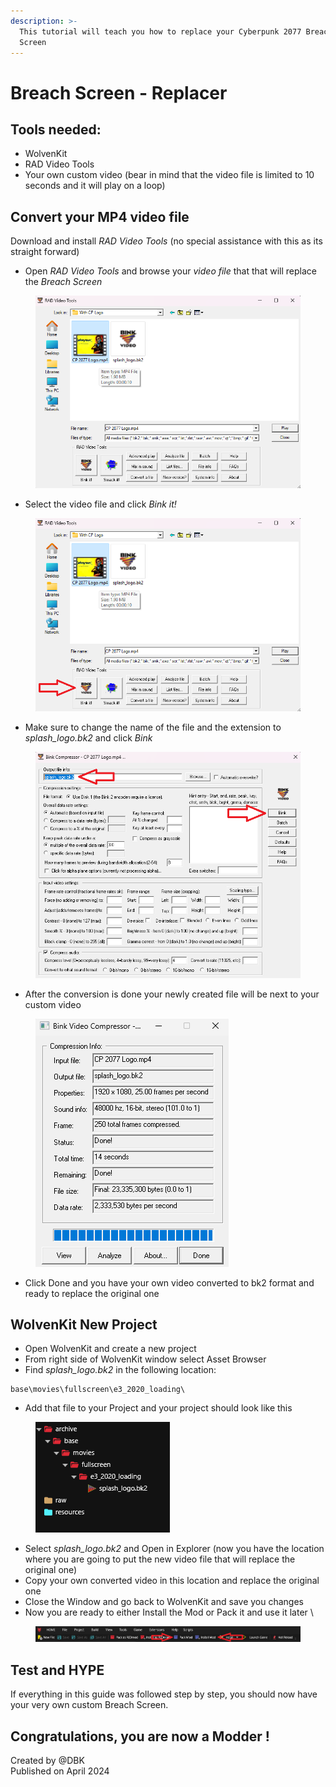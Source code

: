 ```yaml
---
description: >-
  This tutorial will teach you how to replace your Cyberpunk 2077 Breaching
  Screen
---
```


# Breach Screen - Replacer

## Tools needed:

* WolvenKit
* RAD Video Tools
* Your own custom video (bear in  mind that the video file is limited to 10 seconds and it will play on a loop)

## Convert your MP4 video file

Download and install _RAD Video Tools_ (no special assistance with this as its straight forward)

* Open _RAD Video Tools_ and browse your _video file_ that that will replace the _Breach Screen_

<figure><img src="../../.gitbook/assets/image (154).png" alt=""><figcaption></figcaption></figure>

* Select the video file and click _Bink it!_

<figure><img src="../../.gitbook/assets/Screenshot 2024-04-02 190658.png" alt=""><figcaption></figcaption></figure>

* Make sure to change the name of the file and the extension to _splash\_logo.bk2_ and click _Bink_

<figure><img src="../../.gitbook/assets/Screenshot 2024-04-02 190955.png" alt=""><figcaption></figcaption></figure>

* After the conversion is done your newly created file will be next to your custom video

<figure><img src="../../.gitbook/assets/Screenshot 2024-04-02 191443.png" alt=""><figcaption></figcaption></figure>

* Click Done and you have your own video converted to bk2 format and ready to replace the original one

## WolvenKit New Project

* &#x20;Open WolvenKit and create a new project
* From right side of WolvenKit window select Asset Browser
* Find _splash\_logo.bk2_ in the following location:

```
base\movies\fullscreen\e3_2020_loading\
```

* Add that file to your Project and your project should look like this

<figure><img src="../../.gitbook/assets/image (152).png" alt=""><figcaption></figcaption></figure>

* Select _splash\_logo.bk2_ and Open in Explorer (now you have the location where you are going to put the new video file that will replace the original one)
* Copy your own converted video in this location and replace the original one
* Close the Window and go back to WolvenKit and save you changes
* Now you are ready to either Install the Mod or Pack it and use it later \


<figure><img src="../../.gitbook/assets/Screenshot 2024-04-02 192526 (1).png" alt=""><figcaption></figcaption></figure>

## Test and HYPE

If everything in this guide was followed step by step, you should now have your very own custom Breach Screen.



## Congratulations, you are now a Modder !



Created by @DBK\
Published on April 2024
